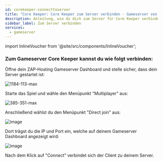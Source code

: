 ```yaml
---
id: corekeeper-connecttoserver
title: "Core Keeper: Core Keeper zum Server verbinden - Gameserver von ZAP-Hosting"
description: Anleitung, wie du dich zum Server für Core Keeper verbindest - ZAP-Hosting.com Dokumentation 
sidebar_label: Zum Server verbinden
services:
  - gameserver
---
```


import InlineVoucher from '@site/src/components/InlineVoucher';

<InlineVoucher />

### Zum Gameserver Core Keeper kannst du wie folgt verbinden:

Öffne dein ZAP-Hosting Gameserver Dashboard und stelle sicher, dass dein Server gestartet ist:

![1184-113-max](https://user-images.githubusercontent.com/61953937/196052048-fa2ae971-b1bf-46c0-96c0-55c5e42877da.png)

Starte das Spiel und wähle den Menüpunkt "Multiplayer" aus: 

![385-351-max](https://user-images.githubusercontent.com/61953937/196052119-2b481209-cf7d-4dae-8f00-f193646b393e.png)

Anschließend wählst du den Menüpunkt "Direct join" aus: 

![image](https://user-images.githubusercontent.com/61953937/196052262-046f201e-2d0b-4044-8bb0-5260988357ea.png)

Dort trägst du die IP und Port ein, welche auf deinem Gameserver Dashboard angezeigt wird:

![image](https://user-images.githubusercontent.com/61953937/196052291-66142f5c-6c4a-466a-9e8a-21924fc3c696.png)

Nach dem Klick auf "Connect" verbindet sich der Client zu deinem Server.
